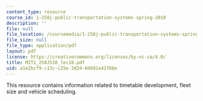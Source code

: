 ```yaml
---
content_type: resource
course_id: 1-258j-public-transportation-systems-spring-2010
description: ''
file: null
file_location: /coursemedia/1-258j-public-transportation-systems-spring-2010/a1e2bcf9c13cc25e3d2404691e41766e_MIT1_258JS10_lec18.pdf
file_size: null
file_type: application/pdf
layout: pdf
license: https://creativecommons.org/licenses/by-nc-sa/4.0/
title: MIT1_258JS10_lec18.pdf
uid: a1e2bcf9-c13c-c25e-3d24-04691e41766e
---
```

This resource contains information related to timetable development, fleet size and vehicle scheduling. 